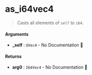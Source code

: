 # as\_i64vec4

>  Casts all elements of `self` to `i64`.

#### Arguments

- **\_self** : `UVec4` \- No Documentation 🚧

#### Returns

- **arg0** : `I64Vec4` \- No Documentation 🚧